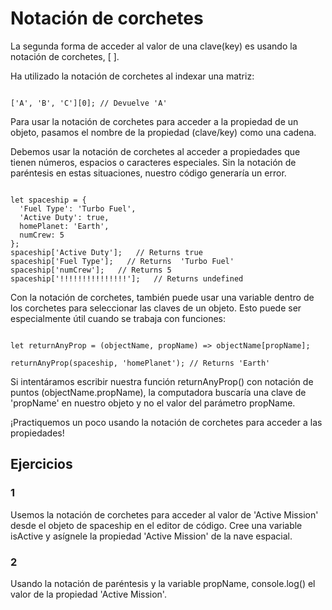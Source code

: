# Notación de corchetes

La segunda forma de acceder al valor de una clave(key) es usando la notación de corchetes, [ ].

Ha utilizado la notación de corchetes al indexar una matriz:

~~~

['A', 'B', 'C'][0]; // Devuelve 'A'

~~~

Para usar la notación de corchetes para acceder a la propiedad de un objeto, pasamos el nombre de la propiedad (clave/key) como una cadena.


Debemos usar la notación de corchetes al acceder a propiedades que tienen números, espacios o caracteres especiales. Sin la notación de paréntesis en estas situaciones, nuestro código generaría un error.

~~~

let spaceship = {
  'Fuel Type': 'Turbo Fuel',
  'Active Duty': true,
  homePlanet: 'Earth',
  numCrew: 5
};
spaceship['Active Duty'];   // Returns true
spaceship['Fuel Type'];   // Returns  'Turbo Fuel'
spaceship['numCrew'];   // Returns 5
spaceship['!!!!!!!!!!!!!!!'];   // Returns undefined

~~~

Con la notación de corchetes, también puede usar una variable dentro de los corchetes para seleccionar las claves de un objeto. Esto puede ser especialmente útil cuando se trabaja con funciones:

~~~

let returnAnyProp = (objectName, propName) => objectName[propName];
 
returnAnyProp(spaceship, 'homePlanet'); // Returns 'Earth'

~~~

Si intentáramos escribir nuestra función returnAnyProp() con notación de puntos (objectName.propName), la computadora buscaría una clave de 'propName' en nuestro objeto y no el valor del parámetro propName.

¡Practiquemos un poco usando la notación de corchetes para acceder a las propiedades!

## Ejercicios

### 1

Usemos la notación de corchetes para acceder al valor de 'Active Mission' desde el objeto de spaceship en el editor de código. Cree una variable isActive y asígnele la propiedad 'Active Mission' de la nave espacial.

### 2

Usando la notación de paréntesis y la variable propName, console.log() el valor de la propiedad 'Active Mission'.